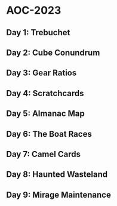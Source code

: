 # AOC-2023

## Day 1: Trebuchet

## Day 2: Cube Conundrum

## Day 3: Gear Ratios

## Day 4: Scratchcards

## Day 5: Almanac Map

## Day 6: The Boat Races

## Day 7: Camel Cards

## Day 8: Haunted Wasteland

## Day 9: Mirage Maintenance